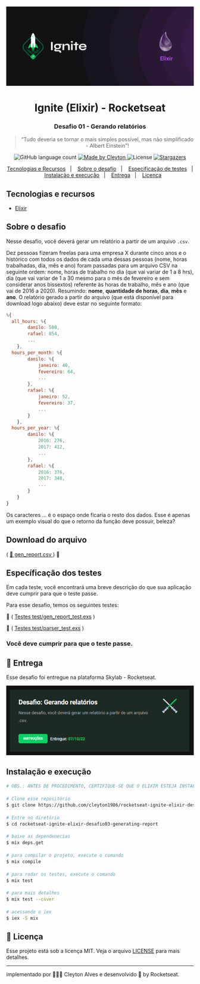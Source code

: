 <p align="center">
  <img  src="./assets/cover-elixir.png">
</p>

<h1 align="center">
  Ignite (Elixir) - Rocketseat
</h1>

<h3 align="center">
  Desafio 01 - Gerando relatórios
</h3>

<blockquote align="center">“Tudo deveria se tornar o mais simples possível, mas não simplificado - Albert Einstein”!</blockquote>

<p align="center">
  <img alt="GitHub language count" src="https://img.shields.io/github/languages/count/cleyton1986/rocketseat-ignite-elixir-desafio03-generating-report?color=%2304D361">

  <a href="https://www.linkedin.com/in/cleytonalves">
    <img alt="Made by Cleyton" src="https://img.shields.io/badge/Made%20by-Cleyton_Alves-Alves%2304D361">
  </a>

  <img alt="License" src="https://img.shields.io/badge/license-MIT-%2304D361">

  <a href="https://github.com/cleyton1986/rocketseat-ignite-elixir-desafio03-generating-report/stargazers">
    <img alt="Stargazers" src="https://img.shields.io/github/stars/cleyton1986/rocketseat-ignite-elixir-desafio03-generating-report?style=social">
  </a>
</p>

<p align="center">
  <a href="#tecnologias-e-recursos">Tecnologias e Recursos</a>&nbsp;&nbsp;&nbsp;|&nbsp;&nbsp;&nbsp;
  <a href="#sobre-o-desafio">Sobre o desafio</a>&nbsp;&nbsp;&nbsp;|&nbsp;&nbsp;&nbsp;
  <a href="#específicação-dos-testes">Especificação de testes</a>&nbsp;&nbsp;&nbsp;|&nbsp;&nbsp;&nbsp;
  <a href="#instalação-e-execução">Instalação e execução</a>&nbsp;&nbsp;&nbsp;|&nbsp;&nbsp;&nbsp;
  <a href="#calendar-entrega">Entrega</a>&nbsp;&nbsp;&nbsp;|&nbsp;&nbsp;&nbsp;
  <a href="#memo-licença">Licença</a>
</p>


## Tecnologias e recursos

- [Elixir](https://elixir-lang.org/install.html)

## Sobre o desafio

Nesse desafio, você deverá gerar um relatório a partir de um arquivo `.csv`.

Dez pessoas fizeram freelas para uma empresa X durante cinco anos e o histórico com todos os dados de cada uma dessas pessoas (nome, horas trabalhadas, dia, mês e ano) foram passadas para um arquivo CSV na seguinte ordem: nome, horas de trabalho no dia (que vai variar de 1 a 8 hrs), dia (que vai variar de 1 a 30 mesmo para o mês de fevereiro e sem considerar anos bissextos) referente às horas de trabalho, mês e ano (que vai de 2016 a 2020). Resumindo: **nome**, **quantidade de horas**, **dia**, **mês** e **ano**.
O relatório gerado a partir do arquivo (que está disponível para download logo abaixo) deve estar no seguinte formato:

```js 
%{
  all_hours: %{
        danilo: 500,
        rafael: 854,
        ...
    },
  hours_per_month: %{
        danilo: %{
            janeiro: 40,
            fevereiro: 64,
            ...
        },
        rafael: %{
            janeiro: 52,
            fevereiro: 37,
            ...
        }
    },
  hours_per_year: %{
        danilo: %{
            2016: 276,
            2017: 412,
            ...
        },
        rafael: %{
            2016: 376,
            2017: 348,
            ...
        }
    }
}

```

Os caracteres ... é o espaço onde ficaria o resto dos dados. Esse é apenas um exemplo visual do que o retorno da função deve possuir, beleza?

##  Download do arquivo
(
  <a href="https://s3.us-west-2.amazonaws.com/secure.notion-static.com/070dd69a-c358-46cf-bc53-b2c5e79c9346/gen_report.csv?X-Amz-Algorithm=AWS4-HMAC-SHA256&X-Amz-Content-Sha256=UNSIGNED-PAYLOAD&X-Amz-Credential=AKIAT73L2G45EIPT3X45%2F20221008%2Fus-west-2%2Fs3%2Faws4_request&X-Amz-Date=20221008T000010Z&X-Amz-Expires=86400&X-Amz-Signature=06a8acfc189ef3bcb872672ff672bca25498b006b7952284bb866cc1ad6f53bd&X-Amz-SignedHeaders=host&response-content-disposition=filename%20%3D%22gen_report.csv%22&x-id=GetObject">🔗 gen_report.csv </a>
) 🚀

## Específicação dos testes

Em cada teste, você encontrará uma breve descrição do que sua aplicação deve cumprir para que o teste passe.

Para esse desafio, temos os seguintes testes:

🧪 (
  <a href="https://www.notion.so/Testes-test-gen_report_test-exs-81b150786093484a860eb34eccf17060">Testes test/gen_report_test.exs</a>
) 

🧪 (
  <a href="https://www.notion.so/Testes-test-parser_test-exs-ff211e530fcb49b1a9eb7cf637ccdea2">Testes test/parser_test.exs</a>
) 


### Você deve cumprir para que o teste passe.

## :calendar: Entrega

Esse desafio foi entregue na plataforma Skylab - Rocketseat.

<p align="center">
  <img  src="./assets/test-result.png">
</p>

## Instalação e execução

```bash
# OBS.: ANTES DE PROCEDIMENTO, CERTIFIQUE-SE QUE O ELIXIR ESTEJA INSTALADO NO SEU COMPUTADOR CORRETAMENTE.

# Clone esse repositório
$ git clone https://github.com/cleyton1986/rocketseat-ignite-elixir-desafio03-generating-report

# Entre no diretório
$ cd rocketseat-ignite-elixir-desafio03-generating-report

# baixe as dependenecias
$ mix deps.get

# para compilar o projeto, execute o comando
$ mix compile

# para rodar os testes, execute o comando
$ mix test

# para mais detalhes
$ mix test --cover

# acessando o iex
$ iex -S mix
```
## :memo: Licença

Esse projeto está sob a licença MIT. Veja o arquivo [LICENSE](LICENSE) para mais detalhes.

---

 implementado por 👨🏽‍💻 Cleyton Alves e desenvolvido 💜 by Rocketseat.
